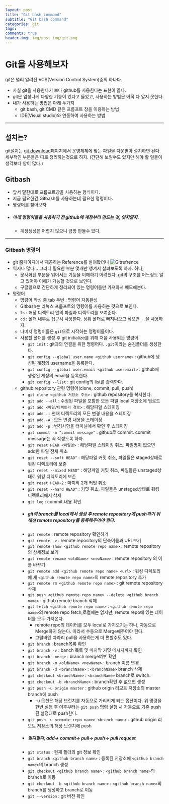 ```yaml
---  
layout: post  
title: "Git bash command"  
subtitle: "Git bash command"  
categories: git
tags: 
comments: true  
header-img: img/post_img/git.png
---  
```


# Git을 사용해보자
git은 널리 알려진 VCS(Version Control System)중의 하나다.
- 사실 git을 사용한다기 보다 github를 사용한다는 표현이 옳다.
- git은 엄청나게 다양한 기능이 있다고 들었고, 사용하는 방법은 아직 다 알지 못한다.
- 내가 사용하는 방법은 아래 두가지
  - git bash, git CMD 같은 프롬프트 창을 이용하는 방법
  - IDE(Visual studio)와 연동하여 사용하는 방법

---
## 설치는?
git설치는 [git download](https://git-scm.com/downloads)페이지에서 운영체제에 맞는 파일을 다운받아 설치하면 된다.
세부적인 부분들은 따로 정리하는것으로 하자. (간단해 보일수도 있지만 해야 할 일들이 생각보다 양이 많다.)
## Gitbash
- 앞서 말한대로 프롬프트창을 사용하는 형식이다.
- 지금 필요한건 Gitbash를 사용하는데 필요한 명령어다.
- 명령어를 찾아보자.
- ##### 아래 명령어들을 사용하기 전 github에 계정부터 만드는 것, 잊지말자.
    - 계정생성은 어렵지 않으니 금방 만들수 있다.
---
### Gitbash 명령어
- git 홈페이지에서 제공하는 Reference를 살펴봤더니
![Gitrefrence](https://D-Gun.github.io/assets/img/post_img/gitrefrence.png)
- 역시나 많다... 그러니 필요한 부분 몇개만 챙겨서 살펴보도록 하자. 허나,
  - 문서화된 부분을 읽어서는 기능을 이해하기 어려웠다. git의 구조를 어느정도 알고 있어야 이해가 가능할 것으로 보인다.
  - 구글링으로 간단하게 정리되어 있는 명령어들만 가져와서 메모해본다.
- 명령어
  - 명령어 작성 중 tab 두번 : 명령어 자동완성
  - Gitbash는 리눅스 프롬프트의 명령어를 사용하는 것으로 보인다.
  - `ls` : 해당 디렉토리 안의 파일과 디렉토리를 보여준다.
  - `cd` : 폴더 내부로 접근시 사용한다. 상위 폴더로 빠져나오고 싶으면 `..`을 사용하자.
  - 나머지 명령어들은 `git`으로 시작하는 명령어들이다.
  - 사용할 폴더를 생성 후 git initialize를 위해 처음 사용되는 명령어
    - `git init` : git과의 연결을 위한 명령어다. `.git`이라는 숨김폴더를 생성한다.
    - `git config --global user.name <github username>` : github에 생성된 계정의 username을 등록한다.
    - `git config --global user.email <github useremail>` : github에 생성된 계정의 email을 등록한다.
    - `git config --list` : git config의 list를 출력한다.
  - github repository 관련 명령어(clone, commit, pull, push)
    - `git clone <github 저장소 주소>` : github repository를 복사한다.
    - `git add --all` : 수정된 파일을 포함한 모든 파일 local 저장소에 업로드
    - `git add <파일/디렉토리 경로>` : 해당파일 스테이징
	- `git add .` : 현재 디렉토리의 모든 변경 내용을 스테이징
	- `git add -A` : 모든 변경 내용을 스테이징
	- `git add -p` : 변경사항을 터미널에서 확인 후 스테이징
    - `git commit -m "commit message"` : github로 commit. commit message는 꼭 작성도록 하자.
	- `git reset HEAD <파일명>` : 해당파일 스테이징 취소. 파일명이 없으면 add한 파일 전체 취소
	- `git reset --soft HEAD^` : 해당파일 커밋 취소, 파일들은 staged상태로 워킹 디렉토리에 보존
	- `git reset --mixed HEAD^` : 해당파일 커밋 취소, 파일들은 unstaged상태로 워킹 디렉토리에 보존
	- `git reset HEAD~2` : 마지막 2개 커밋 취소
	- `git reset --hard HEAD^` : 커밋 취소, 파일들은 unstaged상태로 워킹 디렉토리에서 삭제
    - `git log` : commit 내용 확인
    - ##### git의 branch를 local에서 생성 후 remote repository에 push하기 위해선 remote repository를 등록해주어야 한다.
    - `git remote` : remote repository 확인하기
    - `git remote -v` : remote repository의 단축이름과 URL보기
    - `git remote show <github remote repo name>` : remote repository의 상세정보 보기
    - `git remote rename <oldName> <newName>` : remote repository 의 이름 바꾸기
    - `git remote add <github remote repo name> <url>` : 워킹 디렉토리에 새 `<github remote repo name>`의 remote repository 추가
    - `git remote rm <github remote repo name>` : git remote repository 삭제
    - `git push <github remote repo name> --delete <github branch name>` : github remote branch 삭제
    - `git fetch <github remote repo name>` : `<github remote repo name>`의 remote repo fetch,로컬에는 없지만, remote repo에 있는 데이터를 모두 가져온다.
      - remote repo의 데이터를 모두 local로 가지오기는 하나, 자동으로 Merge하지 않는다. 따라서 수동으로 Merge해주어야 한다.
      - 그럴바엔 차라리 pull을 사용하는게 더 편할수도 있다.
    - `git branch` : branch목록 확인
    - `git branch -v` : banch 목록 및 마지막 커밋 메시지까지 확인
    - `git branch -merge` : branch merge여부 확인
    - `git branch -m <oldName> <newName>` : branch 이름 변경
    - `git branch -d <branchName>` : `<branchName>` branch 삭제
    - `git checkout <branchName>` : `<branchName>` branch로 switch.
    - `git checkout -b <branchName>` : branch확인 후 없으면 생성 
    - `git push -u origin master` : github origin 리모트 저장소의 master branch에 push
      - -u 옵션은 해당 브런치를 자동으로 가리키게 되는 옵션이다. 위 명령을 한번 실행 후 이후부터는 `git push` 명령 실행 시 자동으로 기존 push된 설정대로 push한다.
    - `git push -u <remote repo name> <branch name>` : github origin 리모트 저장소의 해당 브랜치에 push
    - ##### 잊지말자, add-> commit-> pull-> push-> pull request
    - `git status` : 현재 폴더의 git 정보 확인
    - `git branch <github branch name>` : 등록된 저장소에 `<github branch name>`의 branch 생성
    - `git checkout <github branch name>` : `<github branch name>`의 branch로 이동
    - `git checkout -b <github branch name>` : `<github branch name>`의 branch를 생성하고 branch로 이동
    - `git --version` : git 버전 확인